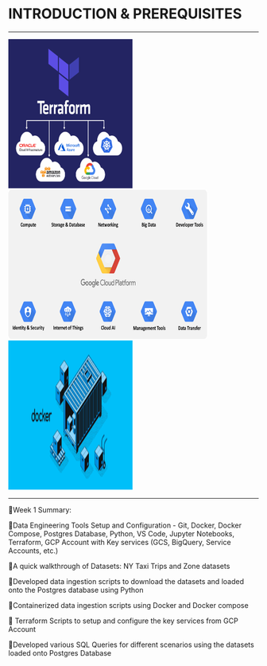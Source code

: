  # INTRODUCTION & PREREQUISITES
<hr>
<p float="left">
  <img src="https://github.com/OLAMIDE100/data-analytical-engineering/blob/main/week_1/Terraform-02-1-1024x893.png" width="250" 
     height="300"/>
  <img src="https://github.com/OLAMIDE100/data-analytical-engineering/blob/main/week_1/GCP-Services.png" width="400" 
     height="300" />
   <img src="https://github.com/OLAMIDE100/data-analytical-engineering/blob/main/week_1/images.png" width="250" height="300" />
</p>
<hr>
🏹Week 1 Summary:

🎯Data Engineering Tools Setup and Configuration - Git, Docker, Docker Compose, Postgres Database, Python, VS Code, Jupyter Notebooks, Terraform, GCP Account with Key services (GCS, BigQuery, Service Accounts, etc.)

🎯A quick walkthrough of Datasets: NY Taxi Trips and Zone datasets

🎯Developed data ingestion scripts to download the datasets and loaded onto the Postgres database using Python

🎯Containerized data ingestion scripts using Docker and Docker compose

🎯 Terraform Scripts to setup and configure the key services from GCP Account

🎯Developed various SQL Queries for different scenarios using the datasets loaded onto Postgres Database
